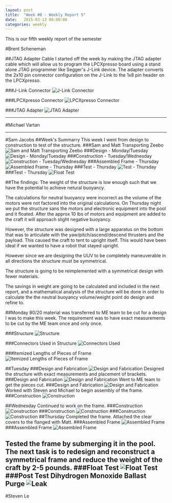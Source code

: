 ```yaml
---
layout: post
title:  "Week #8 - Weekly Report 5"
date:   2015-03-13 00:00:00
categories: weekly
---
```


This is our fifth weekly report of the semester

#Brent Scheneman

##JTAG Adapter Cable
I started off the week by making the JTAG adapter cable which will allow us to program the LPCXpresso board using a stand alone JTAG programmer like Segger's J-Link device. The adapter converts the 2x10 pin connector configuration on the J-Link to the 1x8 pin header on the LPCXpresso.

###J-Link Connector
![J-Link Connector](/images/JLinkPinOut.png)

###LPCXpresso Connector
![LPCXpresso Connector](/images/LPCXpressoProgPin.png)

###JTAG Adapter
![JTAG Adapter](/images/JTAG_Adapter.png)

---

#Michael Vartan

---

#Sam Jacobs
##Week's Summarry
This week I went from design to construction to test of the structure. 
###Sam and Matt Transporting Zeebo
![Sam and Matt Transporting Zeebo](/images/samAndMatt.png)
###Design - Monday/Tuesday
![Design - Monday/Tuesday](/images/zeebo_connectors.png)
###Construction - Tuesday/Wednesday
![Construction - Tuesday/Wednesday](/images/const1.png)
###Assembled Frame - Thursday
![Assembled Frame - Thursday](/images/built1.png)
###Test - Thursday
![Test - Thursday](/images/test.png)
###Test - Thursday
![Float Test](/images/floatingZeeebo.png)


##The findings:
The weight of the structure is low enough such that we have the potential to achieve netural buoyancy.

The calculations for neutral buoyancy were incorrect as the volume of the motors were not factored into the original calculations. On Thursday night we put the structure sans the motors and electronic equipment into the pool and it floated. After the approx 10 lbs of motors and equipment are added to the craft it will approach slight negative buoyancy. 

However, the structure was designed with a large apparatus on the bottom that was to articulate with the yaw/pitch/ascend/descend thrusters and the payload. This caused the craft to tent to upright itself. This would have been ideal if we wanted to have a robot that stayed upright.

However since we are designing the UUV to be completely maneuverable in all directions the structure must be symmetrical.

The structure is going to be reimplemented with a symmetrical design with fewer materials. 

The savings in weight are going to be calculated and included in the next report, and a mathematical analysis of the structure will be done in order to calculate the the neutral buoyancy volume/weight point do design and refine to.

##Monday
80/20 material was transferred to ME team to be cut for a design I was to make this week. The requirement was to have exact measurements to be cut by the ME team once and only once.

###Structure
![Structure](/images/zeeboStructure.png)

###Connectors Used in Structure
![Connectors Used](/images/zeebo_connectors.png)

###Itemized Lengths of Pieces of Frame
![Itemized Lengths of Pieces of Frame](/images/80_20_Lengths_Catalog.png)


##Tuesday
###Design and Fabrication
![Design and Fabrication](/images/fab1.png)
Designed the structure with exact measurements and placement of brackets.
###Design and Fabrication
![Design and Fabrication](/images/fab2.png)
Went to ME team to get the pieces cut.
###Design and Fabrication
![Design and Fabrication](/images/fab3.png)
Worked with Steven and Michael to begin assembly of the frame.
###Construction
![Construction](/images/const1.png)

##Wednesday
Continued to work on the frame.
###Construction
![Construction](/images/const2.png)
###Construction
![Construction](/images/const3.png)
###Construction
![Construction](/images/const4.png)
##Thursday
Completed the frame. Attached the clear covers to the flanged with Matt.
###Assembled Frame
![Assembled Frame](/images/built2.png)
###Assembled Frame
![Assembled Frame](/images/built3.png)

Tested the frame by submerging it in the pool. The next task is to redesign and reconstruct a symmetrical frame and reduce the weight of the craft by 2-5 pounds.
###Float Test
![Float Test](/images/floatingZeeebo2.png)
###Post Test Dihydrogen Monoxide Ballast Purge
![Leak](/images/leak.png)
---

#Steven Le





